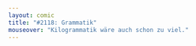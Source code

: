 ```yaml
---
layout: comic
title: "#2118: Grammatik"
mouseover: "Kilogrammatik wäre auch schon zu viel."
---
```

